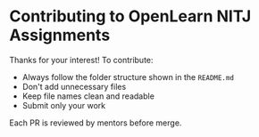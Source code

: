 # Contributing to OpenLearn NITJ Assignments

Thanks for your interest! To contribute:

- Always follow the folder structure shown in the `README.md`
- Don't add unnecessary files
- Keep file names clean and readable
- Submit only your work

Each PR is reviewed by mentors before merge.
